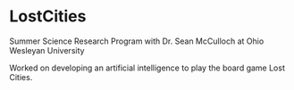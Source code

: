 # LostCities
Summer Science Research Program with Dr. Sean McCulloch at Ohio Wesleyan University

Worked on developing an artificial intelligence to play the board game Lost Cities.
